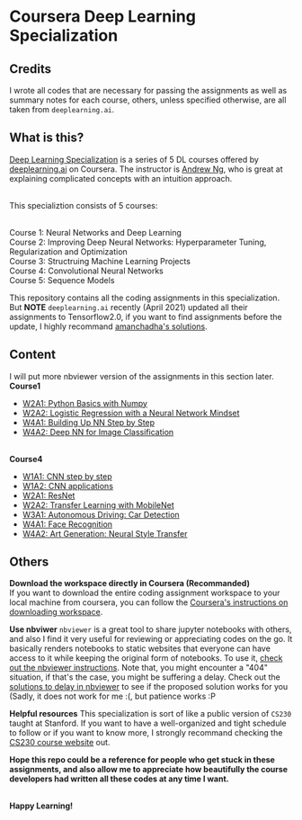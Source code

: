 # Coursera Deep Learning Specialization

## Credits
I wrote all codes that are necessary for passing the assignments as well as summary notes for each course, others, unless specified otherwise, are all taken from <code>deeplearning.ai</code>. 


## What is this?
[Deep Learning Specialization](https://www.coursera.org/specializations/deep-learning?utm_source=gg&utm_medium=sem&utm_campaign=17-DeepLearning-US&utm_content=17-DeepLearning-US&campaignid=904733485&adgroupid=45435009112&device=c&keyword=online%20deep%20learning%20classes&matchtype=b&network=g&devicemodel=&adpostion=&creativeid=415429156977&hide_mobile_promo&gclid=Cj0KCQjwsqmEBhDiARIsANV8H3YoWq1fu4SojIT8ZWJOGtco35miAQiJipnG0K3gUiJcXCwelTwERMgaAsE_EALw_wcB) is a series of 5 DL courses offered by [deeplearning.ai](https://www.deeplearning.ai) on Coursera. The instructor is [Andrew Ng](https://www.andrewng.org), who is great at explaining complicated concepts with an intuition approach. 

<br>
This specializtion consists of 5 courses: 

<br>Course 1: Neural Networks and Deep Learning
<br>Course 2: Improving Deep Neural Networks: Hyperparameter Tuning, Regularization and Optimization
<br>Course 3: Structruing Machine Learning Projects
<br>Course 4: Convolutional Neural Networks
<br>Course 5: Sequence Models

This repository contains all the coding assignments in this specialization. But **NOTE** <code>deeplearning.ai</code> recently (April 2021) updated all their assignments to Tensorflow2.0, if you want to find assignments before the update, I highly recommand [amanchadha's solutions](https://github.com/amanchadha/coursera-deep-learning-specialization/blob/master/README.md). 

## Content
I will put more nbviewer version of the assignments in this section later.
<br>**Course1**
- [W2A1: Python Basics with Numpy](https://nbviewer.jupyter.org/github/martianying/Coursera_Deep_Learning_Specialization/blob/main/Course1/C1_W2A1/Python_Basics_With_Numpy_v3a.ipynb)
- [W2A2: Logistic Regression with a Neural Network Mindset](https://nbviewer.jupyter.org/github/martianying/Coursera_Deep_Learning_Specialization/blob/main/Course1/C1_W2A2/Logistic_Regression_with_a_Neural_Network_mindset_v6a.ipynb)
- [W4A1: Building Up NN Step by Step](https://nbviewer.jupyter.org/github/martianying/Coursera_Deep_Learning_Specialization/blob/main/Course1/C1_W4A1/Building_your_Deep_Neural_Network_Step_by_Step_v8a.ipynb)
- [W4A2: Deep NN for Image Classification](https://nbviewer.jupyter.org/github/martianying/Coursera_Deep_Learning_Specialization/blob/main/Course1/C1_W4A2/Deep%20Neural%20Network%20-%20Application%20v8.ipynb)


<br>**Course4** 
- [W1A1: CNN step by step](https://nbviewer.jupyter.org/github/martianying/Coursera_Deep_Learning_Specialization/blob/main/Course4/C4_W1A1/Convolution_model_Step_by_Step_v1.ipynb)
- [W1A2: CNN applications](https://nbviewer.jupyter.org/github/martianying/Coursera_Deep_Learning_Specialization/blob/main/Course4/C4_W1A2/Convolution_model_Application_2021_04_29_13_12_52.ipynb)
- [W2A1: ResNet](https://nbviewer.jupyter.org/github/martianying/Coursera_Deep_Learning_Specialization/blob/main/Course4/C4_W2A1/Residual_Networks.ipynb)
- [W2A2: Transfer Learning with MobileNet](https://nbviewer.jupyter.org/github/martianying/Coursera_Deep_Learning_Specialization/blob/main/Course4/C4_W2A2/Transfer_learning_with_MobileNet_v1.ipynb)
- [W3A1: Autonomous Driving: Car Detection](https://nbviewer.jupyter.org/github/martianying/Coursera_Deep_Learning_Specialization/blob/main/Course4/C4_W3A1/Autonomous_driving_application_Car_detection.ipynb)
- [W4A1: Face Recognition](https://nbviewer.jupyter.org/github/martianying/Coursera_Deep_Learning_Specialization/blob/main/Course4/C4_W4A1/Face_Recognition.ipynb)
- [W4A2: Art Generation: Neural Style Transfer](https://nbviewer.jupyter.org/github/martianying/Coursera_Deep_Learning_Specialization/blob/main/Course4/C4_W4A2/Art_Generation_with_Neural_Style_Transfer.ipynb)


## Others

**Download the workspace directly in Coursera (Recommanded)**
<br>If you want to download the entire coding assignment workspace to your local machine from coursera, you can follow the [Coursera's instructions on downloading workspace](https://learner.coursera.help/hc/en-us/articles/360004990332-Download-Jupyter-Workspace-files).

**Use nbviwer**
<code>nbviewer</code> is a great tool to share jupyter notebooks with others, and also I find it very useful for reviewing or appreciating codes on the go. It basically renders notebooks to static websites that everyone can have access to it while keeping the original form of notebooks. To use it, [check out the nbviewer instructions](https://nbviewer.jupyter.org). Note that, you might encounter a "404" situation, if that's the case, you might be suffering a delay. Check out the [solutions to delay in nbviewer](https://github.com/jupyter/nbviewer/issues/938) to see if the proposed solution works for you (Sadly, it does not work for me :(, but patience works :P

**Helpful resources**
This specialization is sort of like a public version of <code>CS230</code> taught at Stanford. If you want to have a well-organized and tight schedule to follow or if you want to know more, I strongly recommand checking the [CS230 course website](https://cs230.stanford.edu/syllabus/) out.

**Hope this repo could be a reference for people who get stuck in these assignments, and also allow me to appreciate how beautifully the course developers had written all these codes at any time I want.**

<br>**Happy Learning!**
